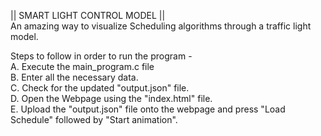 || SMART LIGHT CONTROL MODEL ||
<br>
An amazing way to visualize Scheduling algorithms through a traffic light model.
<br>


Steps to follow in order to run the program -
<br>
A. Execute the main_program.c file
<br>
B. Enter all the necessary data.
<br>
C. Check for the updated "output.json" file.
<br>
D. Open the Webpage using the "index.html" file.
<br>
E. Upload the "output.json" file onto the webpage and press "Load Schedule" followed by "Start animation".
